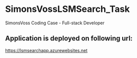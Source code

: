 # SimonsVossLSMSearch_Task
SimonsVoss Coding Case - Full-stack Developer

## Application is deployed on following url:

   https://lsmsearchapp.azurewebsites.net
   

